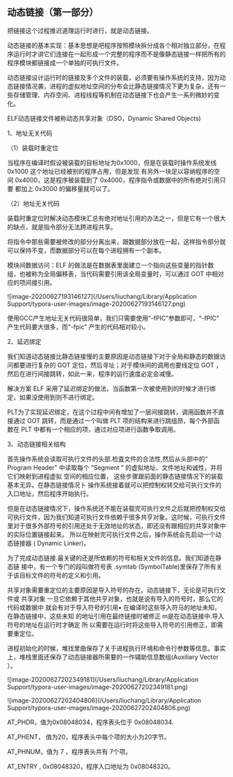 ## 									动态链接（第一部分）

把链接这个过程推迟道理运行时进行，就是动态链接。

动态链接的基本实现：基本思想是吧程序按照模块拆分成各个相对独立部分，在程序运行时才讲它们连接在一起形成一个完整的程序而不是像静态链接一样把所有的程序模块都链接成一个单独的可执行文件。

动态链接设计运行时的链接及多个文件的装载，必须要有操作系统的支持，因为动态链接情况袭，进程的虚拟地址空间的分布会比静态链接情况下更为复杂，还有一些存储管理、内存空间、进程线程等机制在动态链接下也会产生一系列微妙的变化。

ELF动态链接文件被称动态共享对象（DSO，Dynamic Shared Objects)

1、地址无关代码

（1）装载时重定位

当程序在编译时假设被装载的目标地址为0x1000，但是在装载时操作系统发线 0x1000 这个地址已经被别的程序占用，但是发现 有另外一块足以容纳程序的空间 0x4000，这是程序被装载到了 0x4000，程序指令或数据中的所有绝对引用只要 都加上 0x3000 的偏移量就可以了。

（2）地址无关代码

装载时重定位时解决动态模块汇总有绝对地址引用的办法之一，但是它有一个很大的缺点，就是指令部分无法跨进程共享。

将指令中那些需要被修改的部分分离出来，跟数据部分放在一起，这样指令部分就可以保持不变，而数据部分可以在每个进程拥有一个副本。

模块间数据访问：ELF 的做法是在数据表里面建立一个指向这些变量的指针数组，也被称为全局偏移表，当代码需要引用该全局变量时，可以通过 GOT 中相对应的项间接引用。

![image-20200627193146127](/Users/liuchang/Library/Application Support/typora-user-images/image-20200627193146127.png)

使用GCC产生地址无关代码很简单，我们只需要使用“-fPIC”参数即可，“-fPIC” 产生代码要大很多，而“-fpic” 产生的代码相对较小。

2、延迟绑定

我们知道动态链接比静态链接慢的主要原因是动态链接下对于全局和静态的数据访问都要进行复杂的 GOT 定位，然后寻址；对于模块间的调用也要线定位 GOT ，然后在进行间接跳转，如此一来，程序的运行速度必定会减慢。

解决方案 ELF 采用了延迟绑定的做法，当函数第一次被使用到的时候才进行绑定，如果没使用到则不进行绑定。

PLT为了实现延迟绑定，在这个过程中间有增加了一层间接跳转，调用函数并不直接通过 GOT 跳转，而是通过一个叫做 PLT 项的结构来进行跳组昂，每个外部函数在 PLT 中都有一个相应的项，通过对应项进行函数争取调用。

3、动态链接相关结构

首先操作系统会读取可执行文件的头部.检査文件的合法性,然后从头部中的“ Program Header" 中读取每个 “Segment ” 的虚拟地址、文件地址和诚性，并将它们映射到进程虚拟 空间的相应位置， 这些步骤跟前面的静态链接情况下的装载基本无异。在静态链接情况卜 操作系统接着就可以把控制权转交给可执行文件的入口地址，然后程序开始执行。

但是在动态链接情况下，操作系统还不能在装载完可执行文件之后就把控制权交给可执行文件，因为我们知道可执行文件依赖于很多共亨对象。这时候，可执行文件里对于很多外部符号的引用还处于无效地址的状态，即还没有跟相应的共享对象中的实际位置链接起来。 所以在映射完可执行文件之后，操作系统会先启动一个动态链接器 ( Dynamic Linker)。

为了完成动态链接.最关键的还是所依赖的符号和相关文件的信息。我们知道在静态链 接中，有一个专门的段叫做符号表 .symtab (SymbolTable)里保存了所有关于该目标文件的符号的定义和引用。

共享对象需要重定位的主要原因是导入符号的存在。动态链接下，无论是可执行文件或 共享对象 一旦它依赖于其他共亨对象，也就是说有导入的符号时，那么它的代码或数据中 就会有对于导入符号的引用• 在编译时这些导入符马的地址未知，在静态链接中，这些未知 的地址引用在最终链接时被修正 m是在动态链接中.导入符号的地址在运行时才确定 所 以需要在运行时将这些导入符号的引用修正，即需要重定位。

进程初始化的时候，堆找里曲保存了关于进程执行环境和命令行参数等信息。事实上，堆栈里面还保存了动态链接器所需要的一作辅助信息数组(Auxiliary Vector ）。

![image-20200627202349181](/Users/liuchang/Library/Application Support/typora-user-images/image-20200627202349181.png)

![image-20200627202404806](/Users/liuchang/Library/Application Support/typora-user-images/image-20200627202404806.png)

AT_PHDR，值为0x08048034，程序表头位于 0x08048034.

AT_PHENT， 值为20，程序表头中每个项的大小为20字节。

AT_PHNUM，值为 7 ，程序表头共有 7个项。

AT_ENTRY , 0x08048320，程序入口地址为 0x08048320。